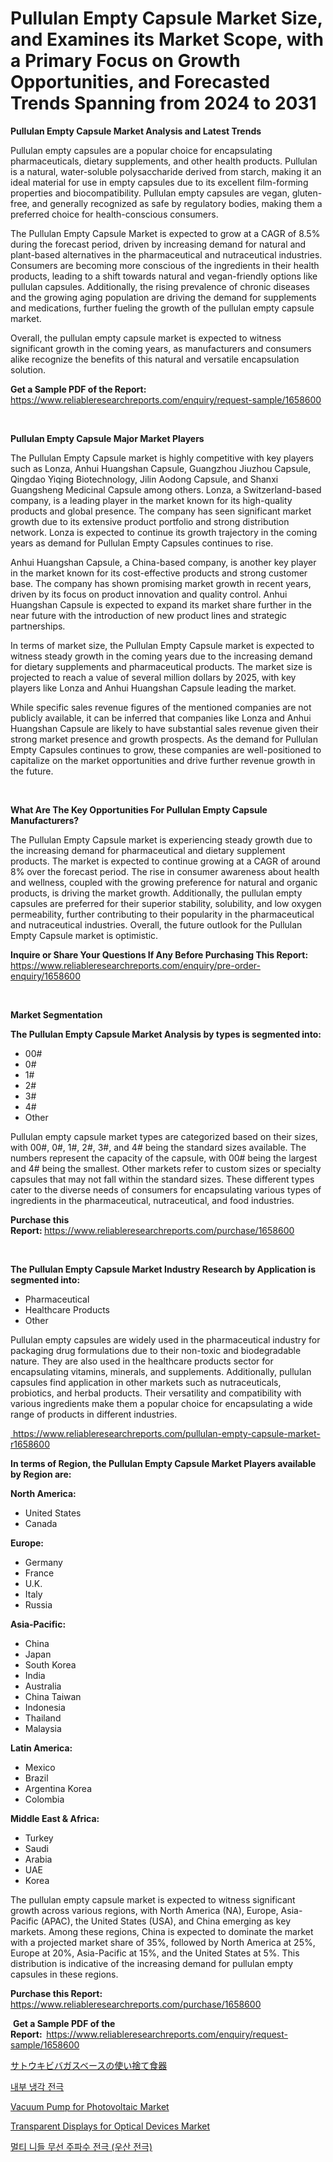 <p><h1>Pullulan Empty Capsule Market Size, and Examines its Market Scope, with a Primary Focus on Growth Opportunities, and Forecasted Trends Spanning from 2024 to 2031</h1></p><p><strong>Pullulan Empty Capsule Market Analysis and Latest Trends</strong></p>
<p><p>Pullulan empty capsules are a popular choice for encapsulating pharmaceuticals, dietary supplements, and other health products. Pullulan is a natural, water-soluble polysaccharide derived from starch, making it an ideal material for use in empty capsules due to its excellent film-forming properties and biocompatibility. Pullulan empty capsules are vegan, gluten-free, and generally recognized as safe by regulatory bodies, making them a preferred choice for health-conscious consumers.</p><p>The Pullulan Empty Capsule Market is expected to grow at a CAGR of 8.5% during the forecast period, driven by increasing demand for natural and plant-based alternatives in the pharmaceutical and nutraceutical industries. Consumers are becoming more conscious of the ingredients in their health products, leading to a shift towards natural and vegan-friendly options like pullulan capsules. Additionally, the rising prevalence of chronic diseases and the growing aging population are driving the demand for supplements and medications, further fueling the growth of the pullulan empty capsule market.</p><p>Overall, the pullulan empty capsule market is expected to witness significant growth in the coming years, as manufacturers and consumers alike recognize the benefits of this natural and versatile encapsulation solution.</p></p>
<p><strong>Get a Sample PDF of the Report:&nbsp;</strong> <a href="https://www.reliableresearchreports.com/enquiry/request-sample/1658600">https://www.reliableresearchreports.com/enquiry/request-sample/1658600</a></p>
<p>&nbsp;</p>
<p><strong>Pullulan Empty Capsule Major Market Players</strong></p>
<p><p>The Pullulan Empty Capsule market is highly competitive with key players such as Lonza, Anhui Huangshan Capsule, Guangzhou Jiuzhou Capsule, Qingdao Yiqing Biotechnology, Jilin Aodong Capsule, and Shanxi Guangsheng Medicinal Capsule among others. Lonza, a Switzerland-based company, is a leading player in the market known for its high-quality products and global presence. The company has seen significant market growth due to its extensive product portfolio and strong distribution network. Lonza is expected to continue its growth trajectory in the coming years as demand for Pullulan Empty Capsules continues to rise.</p><p>Anhui Huangshan Capsule, a China-based company, is another key player in the market known for its cost-effective products and strong customer base. The company has shown promising market growth in recent years, driven by its focus on product innovation and quality control. Anhui Huangshan Capsule is expected to expand its market share further in the near future with the introduction of new product lines and strategic partnerships.</p><p>In terms of market size, the Pullulan Empty Capsule market is expected to witness steady growth in the coming years due to the increasing demand for dietary supplements and pharmaceutical products. The market size is projected to reach a value of several million dollars by 2025, with key players like Lonza and Anhui Huangshan Capsule leading the market.</p><p>While specific sales revenue figures of the mentioned companies are not publicly available, it can be inferred that companies like Lonza and Anhui Huangshan Capsule are likely to have substantial sales revenue given their strong market presence and growth prospects. As the demand for Pullulan Empty Capsules continues to grow, these companies are well-positioned to capitalize on the market opportunities and drive further revenue growth in the future.</p></p>
<p>&nbsp;</p>
<p><strong>What Are The Key Opportunities For Pullulan Empty Capsule Manufacturers?</strong></p>
<p><p>The Pullulan Empty Capsule market is experiencing steady growth due to the increasing demand for pharmaceutical and dietary supplement products. The market is expected to continue growing at a CAGR of around 8% over the forecast period. The rise in consumer awareness about health and wellness, coupled with the growing preference for natural and organic products, is driving the market growth. Additionally, the pullulan empty capsules are preferred for their superior stability, solubility, and low oxygen permeability, further contributing to their popularity in the pharmaceutical and nutraceutical industries. Overall, the future outlook for the Pullulan Empty Capsule market is optimistic.</p></p>
<p><strong>Inquire or Share Your Questions If Any Before Purchasing This Report:</strong> <a href="https://www.reliableresearchreports.com/enquiry/pre-order-enquiry/1658600">https://www.reliableresearchreports.com/enquiry/pre-order-enquiry/1658600</a></p>
<p>&nbsp;</p>
<p><strong>Market Segmentation</strong></p>
<p><strong>The Pullulan Empty Capsule Market Analysis by types is segmented into:</strong></p>
<p><ul><li>00#</li><li>0#</li><li>1#</li><li>2#</li><li>3#</li><li>4#</li><li>Other</li></ul></p>
<p><p>Pullulan empty capsule market types are categorized based on their sizes, with 00#, 0#, 1#, 2#, 3#, and 4# being the standard sizes available. The numbers represent the capacity of the capsule, with 00# being the largest and 4# being the smallest. Other markets refer to custom sizes or specialty capsules that may not fall within the standard sizes. These different types cater to the diverse needs of consumers for encapsulating various types of ingredients in the pharmaceutical, nutraceutical, and food industries.</p></p>
<p><strong>Purchase this Report:&nbsp;</strong><a href="https://www.reliableresearchreports.com/purchase/1658600">https://www.reliableresearchreports.com/purchase/1658600</a></p>
<p>&nbsp;</p>
<p><strong>The Pullulan Empty Capsule Market Industry Research by Application is segmented into:</strong></p>
<p><ul><li>Pharmaceutical</li><li>Healthcare Products</li><li>Other</li></ul></p>
<p><p>Pullulan empty capsules are widely used in the pharmaceutical industry for packaging drug formulations due to their non-toxic and biodegradable nature. They are also used in the healthcare products sector for encapsulating vitamins, minerals, and supplements. Additionally, pullulan capsules find application in other markets such as nutraceuticals, probiotics, and herbal products. Their versatility and compatibility with various ingredients make them a popular choice for encapsulating a wide range of products in different industries.</p></p>
<p><a href="https://www.reliableresearchreports.com/pullulan-empty-capsule-market-r1658600">&nbsp;https://www.reliableresearchreports.com/pullulan-empty-capsule-market-r1658600</a></p>
<p><strong>In terms of Region, the Pullulan Empty Capsule Market Players available by Region are:</strong></p>
<p>
    <p> <strong> North America: </strong>
        <ul>
            <li>United States</li>
            <li>Canada</li>
        </ul>
        </p> 
    <p> <strong> Europe: </strong>
        <ul>
            <li>Germany</li>
            <li>France</li>
            <li>U.K.</li>
            <li>Italy</li>
            <li>Russia</li>
        </ul>
        </p> 
    <p> <strong> Asia-Pacific: </strong>
        <ul>
            <li>China</li>
            <li>Japan</li>
            <li>South Korea</li>
            <li>India</li>
            <li>Australia</li>
            <li>China Taiwan</li>
            <li>Indonesia</li>
            <li>Thailand</li>
            <li>Malaysia</li>
        </ul>
        </p> 
    <p> <strong> Latin America: </strong>
        <ul>
            <li>Mexico</li>
            <li>Brazil</li>
            <li>Argentina Korea</li>
            <li>Colombia</li>
        </ul>
        </p> 
    <p> <strong> Middle East & Africa: </strong>
        <ul>
            <li>Turkey</li>
            <li>Saudi</li>
            <li>Arabia</li>
            <li>UAE</li>
            <li>Korea</li>
        </ul>
    </p>
    </p>
<p><p>The pullulan empty capsule market is expected to witness significant growth across various regions, with North America (NA), Europe, Asia-Pacific (APAC), the United States (USA), and China emerging as key markets. Among these regions, China is expected to dominate the market with a projected market share of 35%, followed by North America at 25%, Europe at 20%, Asia-Pacific at 15%, and the United States at 5%. This distribution is indicative of the increasing demand for pullulan empty capsules in these regions.</p></p>
<p><strong>Purchase this Report: </strong><a href="https://www.reliableresearchreports.com/purchase/1658600">https://www.reliableresearchreports.com/purchase/1658600</a></p>
<p>&nbsp;<strong>Get a Sample PDF of the Report:&nbsp;&nbsp;</strong><a href="https://www.reliableresearchreports.com/enquiry/request-sample/1658600">https://www.reliableresearchreports.com/enquiry/request-sample/1658600</a></p>
<p><strong></strong></p>
<p><p><a href="https://github.com/pepo3k/Market-Research-Report-List-1/blob/main/907493995979.md">サトウキビバガスベースの使い捨て食器</a></p><p><a href="https://github.com/airdroplover110/Market-Research-Report-List-1/blob/main/851588087624.md">내부 냉각 전극</a></p><p><a href="https://github.com/lylyparadise/Market-Research-Report-List-3/blob/main/vacuum-pump-for-photovoltaic-market.md">Vacuum Pump for Photovoltaic Market</a></p><p><a href="https://github.com/GroverBarry/Market-Research-Report-List-5/blob/main/transparent-displays-for-optical-devices-market.md">Transparent Displays for Optical Devices Market</a></p><p><a href="https://github.com/nhaiquang84/Market-Research-Report-List-1/blob/main/632337687623.md">멀티 니들 무선 주파수 전극 (우산 전극)</a></p></p>